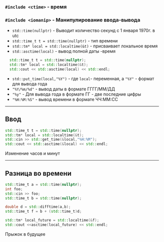 ### `#include <ctime>` - время
### `#include <iomanip>` - Манипулирование ввода-вывода

* `std::time(nullptr)` - Выводит количество секунд с 1 января 1970г. в utc
* `std::time_t t = std::time(nullptr)` - тип времени
* `std::tm* local = std::localtime(&t)` - присваивает локальное время
* `std::asctime(local)` - вывод полной даты -время
```c++
  std::time_t t = std::time(nullptr);
  std::tm* local = std::localtime(&t);
  std::cout << std::asctime(local) << std::endl;
```
* `std::put_time(local,"%Y")` - где `local`- переменная, а `"%Y"` - формат для вывода года 
* `"%Y/%m/%d"` - вывод даты в формате ГГГГ/ММ/ДД
* `"%y"` - Для вывода года в формате ГГ - две последние цифры
* `"%H:%M:%S"` - вывод времени в формате ЧЧ:ММ:СС
---
## Ввод

```c++
std::time_t t = std::time(nullptr);
std::tm* local = std::localtime(&t);
std::cin >> std::get_time(&local,"%H:%M");
std::cout << std::asctime(&local) << std::endl;
```
Изменение часов и минут

--- 
## Разница во времени
```c++
std::time_t a = std::time(nullptr);
int foo;
std::cin >> foo;
std::time_t b = std::time(nullptr);

double d = std::difftime(a,b);
std::time_t f = b + (std::time_t)d;

std::tm* local_future = std::localtime(&f);
std::cout <<asctime(local_future) << std::endl;
```
Прыжок в будущее






